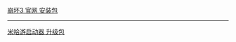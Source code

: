 [崩坏3 官网 安装包](https://bundle.bh3.com/ptpublic/rel/20240510154245_9abkrX0asAXjH1oP/Bh3_release_1.0.5.88_update_pc.exe)

---

[米哈游启动器 升级包](https://hyp-webstatic.mihoyo.com/hyp-client/jGHBHlcOq1_1.0.5.88_1_1_master_pkg_bh3_cn_jGHBHlcOq1_7mihoyo_202405211825_DLqjUbKl.zip)
